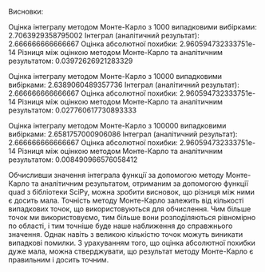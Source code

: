 Висновки:

Оцінка інтегралу методом Монте-Карло з 1000 випадковими вибірками: 2.7063929358795002
Інтеграл (аналітичний результат): 2.666666666666667
Оцінка абсолютної похибки: 2.960594732333751e-14
Різниця між оцінкою методом Монте-Карло та аналітичним результатом: 0.03972626921283329

Оцінка інтегралу методом Монте-Карло з 10000 випадковими вибірками: 2.6389060489357736
Інтеграл (аналітичний результат): 2.666666666666667
Оцінка абсолютної похибки: 2.960594732333751e-14
Різниця між оцінкою методом Монте-Карло та аналітичним результатом: 0.027760617730893333

Оцінка інтегралу методом Монте-Карло з 100000 випадковими вибірками: 2.6581757000906086
Інтеграл (аналітичний результат): 2.666666666666667
Оцінка абсолютної похибки: 2.960594732333751e-14
Різниця між оцінкою методом Монте-Карло та аналітичним результатом: 0.008490966576058412

Обчисливши значення інтеграла функції за допомогою методу Монте-Карло та аналітичним результатом, отриманим за допомогою функції quad з бібліотеки SciPy, можна зробити висновок, що різниця між ними є досить мала. Точність методу Монте-Карло залежить від кількості випадкових точок, що використовуються для обчислення. Чим більше точок ми використовуємо, тим більше вони розподіляються рівномірно по області, і тим точніше буде наше наближення до справжнього значення. Однак навіть з великою кількістю точок можуть виникати випадкові помилки. 
З урахуванням того, що оцінка абсолютної похибки дуже мала, можна стверджувати, що результат методу Монте-Карло є правильним і досить точним.